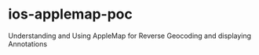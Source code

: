 # ios-applemap-poc
Understanding and Using AppleMap for Reverse Geocoding and displaying Annotations
